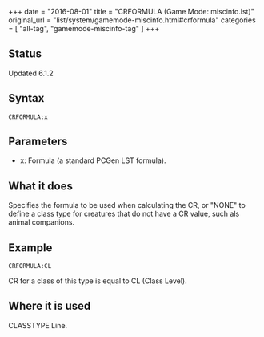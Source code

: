 +++
date = "2016-08-01"
title = "CRFORMULA (Game Mode: miscinfo.lst)"
original_url = "list/system/gamemode-miscinfo.html#crformula"
categories = [ "all-tag", "gamemode-miscinfo-tag" ]
+++

## Status

Updated 6.1.2

## Syntax

`CRFORMULA:x`

## Parameters

-   x: Formula (a standard PCGen LST formula).



What it does
------------

Specifies the formula to be used when calculating the CR, or "NONE" to
define a class type for creatures that do not have a CR value, such als
animal companions.

Example
-------

`CRFORMULA:CL`

CR for a class of this type is equal to CL (Class Level).

Where it is used
----------------

CLASSTYPE Line.

